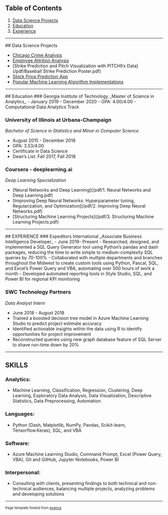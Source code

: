 ## Table of Contents

1. [Data Science Projects](#dsp)  
2. [Education](#edu)  
3. [Experience](#exp)  

---
<a name="dsp"/>
## Data Science Projects

- [Chicago Crime Analysis](/chicago_crime)
- [Employee Attrition Analysis](https://github.com/ryan-kp-miller/Employee-Attrition-Analysis/blob/master/Employee_Attrition_Analysis.ipynb)
- [Strike Prediction and Pitch Visualization with PITCHf/x Data](/pdf/Baseball Strike Prediction Poster.pdf)
- [Stock Price Prediction App](/stock_price)
- [Popular Machine Learning Algorithm Implementations](/ml)  

---
<a name="edu"/>
## Education
### Georgia Institute of Technology
_Master of Science in Analytics_  
- January 2019 – December 2020  
- GPA: 4.00/4.00  
- Computational Data Analytics Track  

### University of Illinois at Urbana-Champaign
_Bachelor of Science in Statistics and Minor in Computer Science_
- August 2015 - December 2018			
- GPA: 3.53/4.00
- Certificate in Data Science
- Dean’s List: Fall 2017, Fall 2018

### Coursera - deeplearning.ai
_Deep Learning Specialization_
- [Neural Networks and Deep Learning](/pdf/1. Neural Networks and Deep Learning.pdf)
- [Improving Deep Neural Networks: Hyperparameter tuning, Regularization, and Optimization](/pdf/2. Improving Deep Neural Networks.pdf)
- [Structuring Machine Learning Projects](/pdf/3. Structuring Machine Learning Projects.pdf)

---
<a name="exp"/>
## EXPERIENCE
### Expeditors International            							            
_Associate Business Intelligence Developer_    
- June 2019- Present
-	Researched, designed, and implemented a SQL Query Generator tool using Python’s pandas and dash packages, reducing the time to write simple to medium-complexity SQL queries by 70-100%
-	Collaborated with multiple departments and branches throughout the Midwest to create custom tools using Python, Pascal, SQL, and Excel’s Power Query and VBA, automating over 500 hours of work a month
-	Developed automated reporting tools in Style Studio, SQL, and Power BI for regional KPI monitoring

### SWC Technology Partners
_Data Analyst Intern_
- June 2018 - August 2018
- Trained a boosted decision tree model in Azure Machine Learning Studio to predict project estimate accuracy
- Identified actionable insights within the data using R to identify opportunities for project improvement
- Reconstructed queries using new graph database feature of SQL Server to shave run-time down by 20%

---
## SKILLS
### Analytics: 
- Machine Learning, Classification, Regression, Clustering, Deep Learning, Exploratory Data Analysis, Data Visualization, Descriptive Statistics, Data Preprocessing, Automation

### Languages:
- Python (Dash, Matplotlib, NumPy, Pandas, Scikit-learn, Tensorflow.Keras), SQL, and VBA  

### Software:
-  Azure Machine Learning Studio, Command Prompt, Excel (Power Query, VBA), Git and GitHub, Jupyter Notebooks, Power BI  

### Interpersonal:
- Consulting with clients, presenting findings to both technical and non-technical audiences, balancing multiple projects, analyzing problems and developing solutions

---
<p style="font-size:11px">Page template forked from <a href="https://github.com/evanca/quick-portfolio">evanca</a></p>
<!-- Remove above link if you don't want to attibute -->
